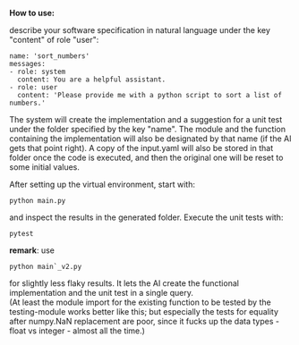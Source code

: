 **How to use:**  
  
describe your software specification in natural language under the key "content" of role "user":  

```
name: 'sort_numbers'  
messages:  
- role: system  
  content: You are a helpful assistant.  
- role: user  
  content: 'Please provide me with a python script to sort a list of numbers.'  
```

The system will create the implementation and a suggestion for a unit test under the folder specified by the key "name". 
The module and the function containing the implementation will also be designated by that name (if the AI gets that point right). 
A copy of the input.yaml will also be stored in that folder once the code is executed, and then the original one will be reset to some initial values.  

After setting up the virtual environment, start with: 
```
python main.py
```
and inspect the results in the generated folder.
Execute the unit tests with:  
```
pytest
```

**remark**: use
```  
python main`_v2.py
```  
for slightly less flaky results. It lets the AI create the functional implementation and the unit test
in a single query.   
(At least the module import for the existing function to be tested by the testing-module works better like this; but especially
the tests for equality after numpy.NaN replacement are poor, since it fucks up the data types - float vs integer - almost all the time.)